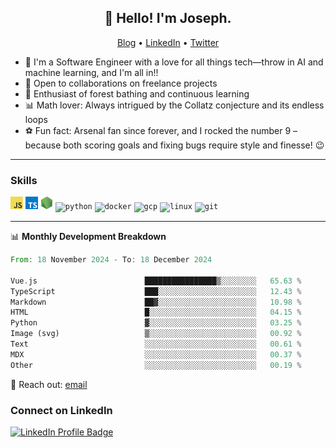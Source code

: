 <h2 align="center">👋 Hello! I'm Joseph.</h2>
<p align="center">
  <a href="https://ngugi-dev-blog-page.vercel.app/blog/">Blog</a> •
  <a href="https://www.linkedin.com/in/dev-joseph">LinkedIn</a> •
  <a href="#">Twitter</a> 
</p>


- 🔭 I'm a Software Engineer with a love for all things tech—throw in AI and machine learning, and I'm all in!!
- 💬 Open to collaborations on freelance projects
- 🌳 Enthusiast of forest bathing and continuous learning
- 📊 Math lover: Always intrigued by the Collatz conjecture and its endless loops
- ⚽ Fun fact: Arsenal fan since forever, and I rocked the number 9 – because both scoring goals and fixing bugs require style and finesse! 😉

-------


### Skills
<code><img height="20" alt="javascript" src="https://raw.githubusercontent.com/github/explore/80688e429a7d4ef2fca1e82350fe8e3517d3494d/topics/javascript/javascript.png"></code>
<code><img height="20" alt="typescript" src="https://raw.githubusercontent.com/github/explore/80688e429a7d4ef2fca1e82350fe8e3517d3494d/topics/typescript/typescript.png"></code>
<code><img height="20" alt="nodejs" src="https://raw.githubusercontent.com/github/explore/80688e429a7d4ef2fca1e82350fe8e3517d3494d/topics/nodejs/nodejs.png"></code>
<code><img height="20" alt="python" src="https://cdn.cdnlogo.com/logos/p/3/python.svg"></code>
<code><img height="20" alt="docker" src="https://cdn.worldvectorlogo.com/logos/docker.svg"></code>
<code><img height="20" alt="gcp" src="https://cdn.cdnlogo.com/logos/g/75/google-cloud.svg"></code>
<code><img height="20" alt="linux" src="https://cdn.cdnlogo.com/logos/l/21/linux-tux.svg"></code>
<code><img height="20" alt="git" src="https://cdn.worldvectorlogo.com/logos/git-icon.svg"></code>

-------

📊 **Monthly Development Breakdown**

<!--START_SECTION:waka-->

```rust
From: 18 November 2024 - To: 18 December 2024

Vue.js                        ████████████████▒░░░░░░░░   65.63 %
TypeScript                    ███░░░░░░░░░░░░░░░░░░░░░░   12.43 %
Markdown                      ██▓░░░░░░░░░░░░░░░░░░░░░░   10.98 %
HTML                          █░░░░░░░░░░░░░░░░░░░░░░░░   04.15 %
Python                        ▓░░░░░░░░░░░░░░░░░░░░░░░░   03.25 %
Image (svg)                   ▒░░░░░░░░░░░░░░░░░░░░░░░░   00.92 %
Text                          ░░░░░░░░░░░░░░░░░░░░░░░░░   00.61 %
MDX                           ░░░░░░░░░░░░░░░░░░░░░░░░░   00.37 %
Other                         ░░░░░░░░░░░░░░░░░░░░░░░░░   00.19 %
```

<!--END_SECTION:waka-->

📧 Reach out: [email](mailto:josephngugi.dev@gmail.com)

### Connect on LinkedIn
[![LinkedIn Profile Badge](https://img.shields.io/badge/LinkedIn-2D9CDB?style=for-the-badge&logo=linkedin&logoColor=white)](https://www.linkedin.com/in/dev-joseph)
